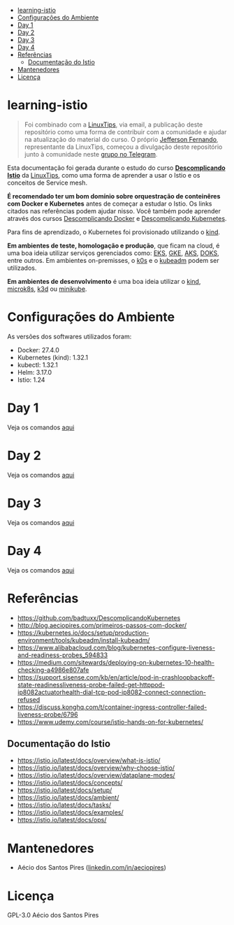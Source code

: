 <!-- TOC -->

- [learning-istio](#learning-istio)
- [Configurações do Ambiente](#configurações-do-ambiente)
- [Day 1](#day-1)
- [Day 2](#day-2)
- [Day 3](#day-3)
- [Day 4](#day-4)
- [Referências](#referências)
  - [Documentação do Istio](#documentação-do-istio)
- [Mantenedores](#mantenedores)
- [Licença](#licença)

<!-- TOC -->

# learning-istio

> Foi combinado com a [LinuxTips](https://www.linuxtips.io), via email, a publicação deste repositório como uma forma de contribuir com a comunidade e ajudar na atualização do material do curso. O próprio [Jefferson Fernando](https://twitter.com/badtux_), representante da LinuxTips, começou a divulgação deste repositório junto à comunidade neste [grupo no Telegram](https://t.me/joinchat/GmIMiRVkN55gwDhTlDWCqA).

Esta documentação foi gerada durante o estudo do curso **[Descomplicando Istio](https://www.linuxtips.io/products/descomplicando-o-istio)** da [LinuxTips](https://www.linuxtips.io), como uma forma de aprender a usar o Istio e os conceitos de Service mesh.

**É recomendado ter um bom domínio sobre orquestração de conteinêres com Docker e Kubernetes** antes de começar a estudar o Istio. Os links citados nas referências podem ajudar nisso. Você também pode aprender através dos cursos [Descomplicando Docker](https://www.linuxtips.io/products/descomplicando-o-docker) e [Descomplicando Kubernetes](https://www.linuxtips.io/products/descomplicando-o-kubernetes).

Para fins de aprendizado, o Kubernetes foi provisionado utilizando o [kind](kind.md).

**Em ambientes de teste, homologação e produção**, que ficam na cloud, é uma boa ideia utilizar serviços gerenciados como: [EKS](https://aws.amazon.com/eks), [GKE](https://cloud.google.com/kubernetes-engine), [AKS](https://azure.microsoft.com/en-us/free/kubernetes-service), [DOKS](https://www.digitalocean.com/products/kubernetes/), entre outros. Em ambientes on-premisses, o [k0s](https://k0sproject.io) e o [kubeadm](https://kubernetes.io/docs/setup/production-environment/tools/kubeadm/create-cluster-kubeadm/) podem ser utilizados.

**Em ambientes de desenvolvimento** é uma boa ideia utilizar o [kind](https://kind.sigs.k8s.io/), [microk8s](https://microk8s.io), [k3d](https://k3d.io) ou [minikube](https://minikube.sigs.k8s.io/).

# Configurações do Ambiente

As versões dos softwares utilizados foram:

- Docker: 27.4.0
- Kubernetes (kind): 1.32.1
- kubectl: 1.32.1
- Helm: 3.17.0
- Istio: 1.24

# Day 1

Veja os comandos [aqui](day1.md)

# Day 2

Veja os comandos [aqui](day2.md)

# Day 3

Veja os comandos [aqui](day3.md)

# Day 4

Veja os comandos [aqui](day4.md)

# Referências

- https://github.com/badtuxx/DescomplicandoKubernetes
- http://blog.aeciopires.com/primeiros-passos-com-docker/
- https://kubernetes.io/docs/setup/production-environment/tools/kubeadm/install-kubeadm/
- https://www.alibabacloud.com/blog/kubernetes-configure-liveness-and-readiness-probes_594833 
- https://medium.com/sitewards/deploying-on-kubernetes-10-health-checking-a4986e807afe 
- https://support.sisense.com/kb/en/article/pod-in-crashloopbackoff-state-readinessliveness-probe-failed-get-httppod-ip8082actuatorhealth-dial-tcp-pod-ip8082-connect-connection-refused 
- https://discuss.konghq.com/t/container-ingress-controller-failed-liveness-probe/6796
- https://www.udemy.com/course/istio-hands-on-for-kubernetes/

## Documentação do Istio

- https://istio.io/latest/docs/overview/what-is-istio/
- https://istio.io/latest/docs/overview/why-choose-istio/
- https://istio.io/latest/docs/overview/dataplane-modes/
- https://istio.io/latest/docs/concepts/
- https://istio.io/latest/docs/setup/
- https://istio.io/latest/docs/ambient/
- https://istio.io/latest/docs/tasks/
- https://istio.io/latest/docs/examples/
- https://istio.io/latest/docs/ops/

# Mantenedores

- Aécio dos Santos Pires ([linkedin.com/in/aeciopires](https://www.linkedin.com/in/aeciopires))

# Licença

GPL-3.0 Aécio dos Santos Pires
